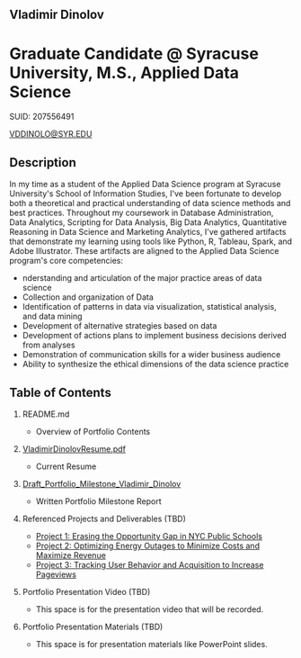 ## Vladimir Dinolov
# Graduate Candidate @ Syracuse University, M.S., Applied Data Science
SUID: 207556491

VDDINOLO@SYR.EDU

## Description

In my time as a student of the Applied Data Science program at Syracuse University's School of Information Studies, I've been fortunate to develop both a theoretical and practical understanding of data science methods and best practices. Throughout my coursework in Database Administration, Data Analytics, Scripting for Data Analysis, Big Data Analytics, Quantitative Reasoning in Data Science and Marketing Analytics, I've gathered artifacts that demonstrate my learning using tools like Python, R, Tableau, Spark, and Adobe Illustrator. These artifacts are aligned to the Applied Data Science program's core competencies: 

* nderstanding and articulation of the major practice areas of data science
* Collection and organization of Data
* Identification of patterns in data via visualization, statistical analysis, and data mining
* Development of alternative strategies based on data
* Development of actions plans to implement business decisions derived from analyses
* Demonstration of communication skills for a wider business audience
* Ability to synthesize the ethical dimensions of the data science practice

## Table of Contents
1. README.md 
    - Overview of Portfolio Contents

2. [VladimirDinolovResume.pdf](https://github.com/vladimir-dinolov/Syracuse-Portfolio-Milestone/blob/main/Vladimir_Dinolov_Resume.pdf)
    - Current Resume

3. [Draft_Portfolio_Milestone_Vladimir_Dinolov](https://github.com/vladimir-dinolov/Syracuse-Portfolio-Milestone/blob/main/Draft_Portfolio_Milestone.pdf)
    - Written Portfolio Milestone Report

4. Referenced Projects and Deliverables (TBD) 
    * [Project 1: Erasing the Opportunity Gap in NYC Public Schools](https://github.com/vladimir-dinolov/NYDOE.git)
    * [Project 2: Optimizing Energy Outages to Minimize Costs and Maximize Revenue](https://github.com/vladimir-dinolov/Hydro.git)
    * [Project 3: Tracking User Behavior and Acquisition to Increase Pageviews](https://github.com/vladimir-dinolov/Google-Analytics.git)
  
5. Portfolio Presentation Video (TBD)
    - This space is for the presentation video that will be recorded. 

6. Portfolio Presentation Materials (TBD) 
    - This space is for presentation materials like PowerPoint slides. 
